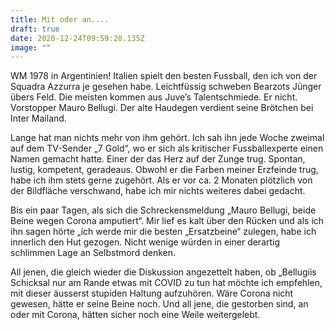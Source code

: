 ```yaml
---
title: Mit oder an....
draft: true
date: 2020-12-24T09:59:28.135Z
image: ""
---
```

WM 1978 in Argentinien! Italien spielt den besten Fussball, den ich von der Squadra Azzurra je gesehen habe. Leichtfüssig schweben Bearzots Jünger übers Feld. Die meisten kommen aus Juve’s Talentschmiede. Er nicht. Vorstopper Mauro Bellugi. Der alte Haudegen verdient seine Brötchen bei Inter Mailand. 

Lange hat man nichts mehr von ihm gehört. Ich sah ihn jede Woche zweimal auf dem TV-Sender „7 Gold“, wo er sich als kritischer Fussballexperte einen Namen gemacht hatte. Einer der das Herz auf der Zunge trug. Spontan, lustig, kompetent, geradeaus. Obwohl er die Farben meiner Erzfeinde trug, habe ich ihm stets gerne zugehört. Als er vor ca. 2 Monaten plötzlich von der Bildfläche verschwand, habe ich mir nichts weiteres dabei gedacht. 

Bis ein paar Tagen, als sich die Schreckensmeldung „Mauro Bellugi, beide Beine wegen Corona amputiert“. Mir lief es kalt über den Rücken und als ich ihn sagen hörte „ich werde mir die besten „Ersatzbeine“ zulegen, habe ich innerlich den Hut gezogen. Nicht wenige würden in einer derartig schlimmen Lage an Selbstmord denken. 

All jenen, die gleich wieder die Diskussion angezettelt haben, ob „Bellugiis Schicksal nur am Rande etwas mit COVID zu tun hat möchte ich empfehlen, mit dieser äusserst stupiden Haltung aufzuhören. Wäre Corona nicht gewesen, hätte er seine Beine noch. Und all jene, die gestorben sind, an oder mit Corona, hätten sicher noch eine Weile weitergelebt.